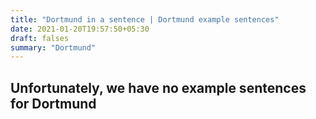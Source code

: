 ```yaml
---
title: "Dortmund in a sentence | Dortmund example sentences"
date: 2021-01-20T19:57:50+05:30
draft: falses
summary: "Dortmund"
---
```

## Unfortunately, we have no example sentences for Dortmund                 
